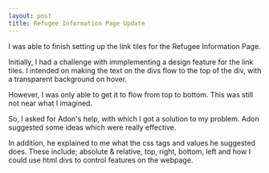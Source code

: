 ```yaml
---
layout: post
title: Refugee Information Page Update
---
```


I was able to finish setting up the link tiles for the Refugee Information Page.

Initially, I had a challenge with immplementing a design feature for the link tiles. I intended on making the text on the divs flow to the top of the div, with a transparent background on hover.

However, I was only able to get it to flow from top to bottom. This was still not near what I imagined.

So, I asked for Adon's help, with which I got a solution to my problem. Adon suggested some ideas which were really
effective.

In addition, he explained to me what the css tags and values he suggested does. These include; absolute & relative, top, right, bottom, left and how I could use html divs to control features on the webpage.